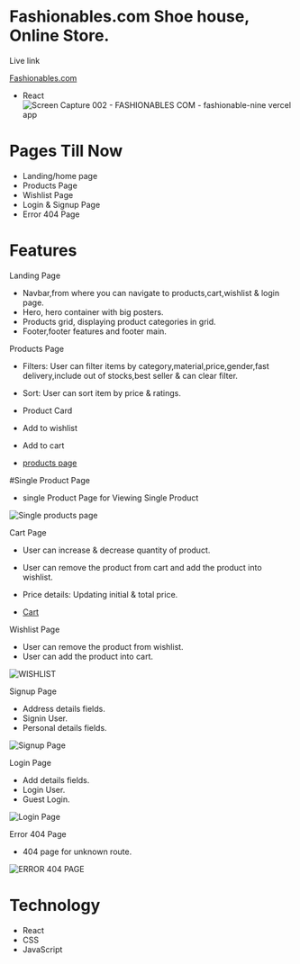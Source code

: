 # Fashionables.com Shoe house, Online Store.
 
Live link

[Fashionables.com](https://fashionable-nine.vercel.app/)

* React![Screen Capture 002 - FASHIONABLES COM - fashionable-nine vercel app](https://github.com/ashuashu2/Fashionables/assets/86846323/1b235ff6-b812-4a70-8fa7-49b2785df8ac)


# Pages Till Now

* Landing/home page
* Products Page
* Wishlist Page
* Login & Signup Page
* Error 404 Page

# Features

Landing Page

* Navbar,from where you can navigate to products,cart,wishlist & login page.
* Hero, hero container with big posters.
* Products grid, displaying product categories in grid.
* Footer,footer features and footer main.

Products Page
* Filters: User can filter items by category,material,price,gender,fast delivery,include out of stocks,best seller & can clear filter.
* Sort: User can sort item by price & ratings.
* Product Card
* Add to wishlist
* Add to cart


* [products page](https://github.com/ashuashu2/Fashionables/assets/86846323/7f61ce1b-7004-42b8-998a-019b4652fab3)



#Single Product Page
* single Product Page for Viewing Single Product


![Single products page](https://github.com/ashuashu2/Fashionables/assets/86846323/a8141c65-2d14-474f-9114-12866794c064)


Cart Page

* User can increase & decrease quantity of product.
* User can remove the product from cart and add the product into wishlist.
* Price details: Updating initial & total price.

* [Cart](https://github.com/ashuashu2/Fashionables/assets/86846323/631cab14-4bc0-41e4-b766-f12023d39405)


Wishlist Page

* User can remove the product from wishlist.
* User can add the product into cart.

![WISHLIST ](https://github.com/ashuashu2/Fashionables/assets/86846323/0cd00b3b-8784-4fb9-ac2c-02ca78379068)

Signup Page

* Address details fields.
* Signin User.
* Personal details fields.

![Signup Page](https://github.com/ashuashu2/Fashionables/assets/86846323/2245d3f0-4ce8-49e6-bae4-3a8e8fb0e0f4)


Login Page

* Add details fields.
* Login User.
* Guest Login.

![Login Page](https://github.com/ashuashu2/Fashionables/assets/86846323/9ff7642d-41e7-435b-b9be-204ca01b340d)


Error 404 Page

* 404 page for unknown route.

![ERROR 404 PAGE ](https://github.com/ashuashu2/Fashionables/assets/86846323/3612a20c-e0ad-4b3d-9a8b-415b631992fc)

# Technology

* React
* CSS
*  JavaScript






